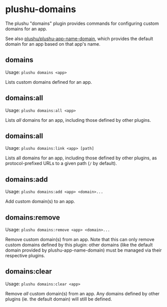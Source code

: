 # plushu-domains

The plushu "domains" plugin provides commands for configuring custom domains
for an app.

See also [plushu/plushu-app-name-domain][], which provides the default domain
for an app based on that app's name.

[plushu/plushu-app-name-domain]: https://github.com/plushu/plushu-app-name-domain

## domains

Usage: `plushu domains <app>`

Lists custom domains defined for an app.

## domains:all

Usage: `plushu domains:all <app>`

Lists *all* domains for an app, including those defined by other plugins.

## domains:all

Usage: `plushu domains:link <app> [path]`

Lists all domains for an app, including those defined by other plugins, as
protocol-prefixed URLs to a given path (`/` by default).

## domains:add

Usage: `plushu domains:add <app> <domain>...`

Add custom domain(s) to an app.

## domains:remove

Usage: `plushu domains:remove <app> <domain>...`

Remove custom domain(s) from an app. Note that this can only remove custom
domains defined by this plugin: other domains (like the default domain provided
by plushu-app-name-domain) must be managed via their respective plugins.

## domains:clear

Usage: `plushu domains:clear <app>`

Remove *all* custom domain(s) from an app. Any domains defined by other plugins
(ie. the default domain) will still be defined.
